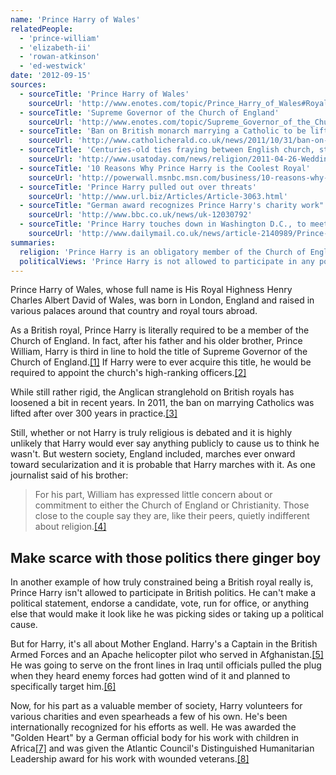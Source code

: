 ```yaml
---
name: 'Prince Harry of Wales'
relatedPeople:
  - 'prince-william'
  - 'elizabeth-ii'
  - 'rowan-atkinson'
  - 'ed-westwick'
date: '2012-09-15'
sources:
  - sourceTitle: 'Prince Harry of Wales'
    sourceUrl: 'http://www.enotes.com/topic/Prince_Harry_of_Wales#Royal_duties'
  - sourceTitle: 'Supreme Governor of the Church of England'
    sourceUrl: 'http://www.enotes.com/topic/Supreme_Governor_of_the_Church_of_England'
  - sourceTitle: 'Ban on British monarch marrying a Catholic to be lifted'
    sourceUrl: 'http://www.catholicherald.co.uk/news/2011/10/31/ban-on-british-monarch-marrying-a-catholic-to-be-lifted/'
  - sourceTitle: 'Centuries-old ties fraying between English church, state'
    sourceUrl: 'http://www.usatoday.com/news/religion/2011-04-26-Wedding_England_church__25_ST_N.htm'
  - sourceTitle: '10 Reasons Why Prince Harry is the Coolest Royal'
    sourceUrl: 'http://powerwall.msnbc.msn.com/business/10-reasons-why-prince-harry-is-the-cooler-than-his-bro-9729.gallery#!wallState=0__%2Fbusiness%2F10-reasons-why-prince-harry-is-the-cooler-than-his-bro-9729.gallery%3FphotoId%3D39118'
  - sourceTitle: 'Prince Harry pulled out over threats'
    sourceUrl: 'http://www.url.biz/Articles/Article-3063.html'
  - sourceTitle: "German award recognizes Prince Harry's charity work"
    sourceUrl: 'http://www.bbc.co.uk/news/uk-12030792'
  - sourceTitle: 'Prince Harry touches down in Washington D.C., to meet injured war veterans and collect a prestigious award'
    sourceUrl: 'http://www.dailymail.co.uk/news/article-2140989/Prince-Harry-touches-Washington-DC-meet-injured-war-veterans-collect-prestigious-award.html'
summaries:
  religion: 'Prince Harry is an obligatory member of the Church of England and is third in line to receive the title of "Supreme Governor" of that church.'
  politicalViews: 'Prince Harry is not allowed to participate in any political activity, however he is a war veteran and a decorated humanitarian.'
---
```


Prince Harry of Wales, whose full name is His Royal Highness Henry Charles Albert David of Wales, was born in London, England and raised in various palaces around that country and royal tours abroad.

As a British royal, Prince Harry is literally required to be a member of the Church of England. In fact, after his father and his older brother, Prince William, Harry is third in line to hold the title of Supreme Governor of the Church of England.<a class="source-citation" href="#http%3A%2F%2Fwww.enotes.com%2Ftopic%2FPrince_Harry_of_Wales%23Royal_duties" title="Prince Harry of Wales">[1]</a> If Harry were to ever acquire this title, he would be required to appoint the church's high-ranking officers.<a class="source-citation" href="#http%3A%2F%2Fwww.enotes.com%2Ftopic%2FSupreme_Governor_of_the_Church_of_England" title="Supreme Governor of the Church of England">[2]</a>

While still rather rigid, the Anglican stranglehold on British royals has loosened a bit in recent years. In 2011, the ban on marrying Catholics was lifted after over 300 years in practice.<a class="source-citation" href="#http%3A%2F%2Fwww.catholicherald.co.uk%2Fnews%2F2011%2F10%2F31%2Fban-on-british-monarch-marrying-a-catholic-to-be-lifted%2F" title="Ban on British monarch marrying a Catholic to be lifted">[3]</a>

Still, whether or not Harry is truly religious is debated and it is highly unlikely that Harry would ever say anything publicly to cause us to think he wasn't. But western society, England included, marches ever onward toward secularization and it is probable that Harry marches with it. As one journalist said of his brother:

> For his part, William has expressed little concern about or commitment to either the Church of England or Christianity. Those close to the couple say they are, like their peers, quietly indifferent about religion.<a class="source-citation" href="#http%3A%2F%2Fwww.usatoday.com%2Fnews%2Freligion%2F2011-04-26-Wedding_England_church__25_ST_N.htm" title="Centuries-old ties fraying between English church, state">[4]</a>

##

## Make scarce with those politics there ginger boy

In another example of how truly constrained being a British royal really is, Prince Harry isn't allowed to participate in British politics. He can't make a political statement, endorse a candidate, vote, run for office, or anything else that would make it look like he was picking sides or taking up a political cause.

But for Harry, it's all about Mother England. Harry's a Captain in the British Armed Forces and an Apache helicopter pilot who served in Afghanistan.<a class="source-citation" href="#http%3A%2F%2Fpowerwall.msnbc.msn.com%2Fbusiness%2F10-reasons-why-prince-harry-is-the-cooler-than-his-bro-9729.gallery%23!wallState%3D0__%252Fbusiness%252F10-reasons-why-prince-harry-is-the-cooler-than-his-bro-9729.gallery%253FphotoId%253D39118" title="10 Reasons Why Prince Harry is the Coolest Royal">[5]</a> He was going to serve on the front lines in Iraq until officials pulled the plug when they heard enemy forces had gotten wind of it and planned to specifically target him.<a class="source-citation" href="#http%3A%2F%2Fwww.url.biz%2FArticles%2FArticle-3063.html" title="Prince Harry pulled out over threats">[6]</a>

Now, for his part as a valuable member of society, Harry volunteers for various charities and even spearheads a few of his own. He's been internationally recognized for his efforts as well. He was awarded the "Golden Heart" by a German official body for his work with children in Africa<a class="source-citation" href="#http%3A%2F%2Fwww.bbc.co.uk%2Fnews%2Fuk-12030792" title="German award recognizes Prince Harry&apos;s charity work">[7]</a> and was given the Atlantic Council's Distinguished Humanitarian Leadership award for his work with wounded veterans.<a class="source-citation" href="#http%3A%2F%2Fwww.dailymail.co.uk%2Fnews%2Farticle-2140989%2FPrince-Harry-touches-Washington-DC-meet-injured-war-veterans-collect-prestigious-award.html" title="Prince Harry touches down in Washington D.C., to meet injured war veterans and collect a prestigious award">[8]</a>
